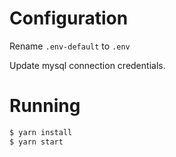 # Configuration

Rename `.env-default` to `.env`

Update mysql connection credentials.

# Running

```bash
$ yarn install
$ yarn start
```
